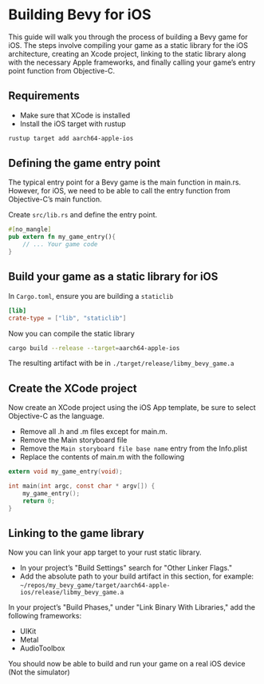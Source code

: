 # Building Bevy for iOS

This guide will walk you through the process of building a Bevy game for iOS. The steps involve compiling your game as a static library for the iOS architecture, creating an Xcode project, linking to the static library along with the necessary Apple frameworks, and finally calling your game’s entry point function from Objective-C.

## Requirements

- Make sure that XCode is installed
- Install the iOS target with rustup

```bash
rustup target add aarch64-apple-ios
```

## Defining the game entry point

The typical entry point for a Bevy game is the main function in main.rs. However, for iOS, we need to be able to call the entry function from Objective-C’s main function.

Create `src/lib.rs` and define the entry point.

```rust
#[no_mangle]
pub extern fn my_game_entry(){
    // ... Your game code
}
```

## Build your game as a static library for iOS

In `Cargo.toml`, ensure you are building a `staticlib`

```toml
[lib]
crate-type = ["lib", "staticlib"]
```

Now you can compile the static library

```bash
cargo build --release --target=aarch64-apple-ios
```

The resulting artifact with be in `./target/release/libmy_bevy_game.a`

## Create the XCode project

Now create an XCode project using the iOS App template, be sure to select Objective-C as the language.

- Remove all .h and .m files except for main.m.
- Remove the Main storyboard file
- Remove the `Main storyboard file base name` entry from the Info.plist
- Replace the contents of main.m with the following

```c
extern void my_game_entry(void);

int main(int argc, const char * argv[]) {
    my_game_entry();
    return 0;
}
```

## Linking to the game library

Now you can link your app target to your rust static library.

- In your project’s "Build Settings" search for "Other Linker Flags."
- Add the absolute path to your build artifact in this section, for example:
`~/repos/my_bevy_game/target/aarch64-apple-ios/release/libmy_bevy_game.a`

In your project’s "Build Phases," under "Link Binary With Libraries," add the following frameworks:

- UIKit
- Metal
- AudioToolbox

You should now be able to build and run your game on a real iOS device (Not the simulator)
